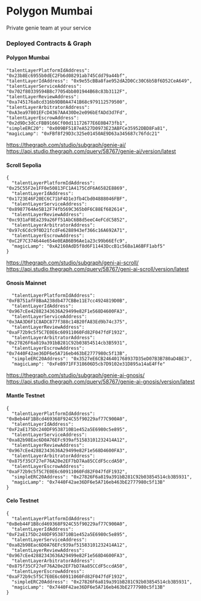 
# Polygon Mumbai

Private genie team at your service

### Deployed Contracts & Graph

#### Polygon Mumbai
                    
```
"talentLayerPlatformIdAddress": "0x23b8Ec6955b0dEC2Fb6d08291ab745Cdd79a44bf",
"talentLayerIdAddress": "0x9e55cBBa8fae952dA2D0Cc30C6b5Bf6D52CeA649",
"talentLayerServiceAddress": "0x702f80339594B8c77054bb801944B68c83b3112F",
"talentLayerReviewAddress": "0xa745176a8cd316b9DB0A4741B68c979112579500",
"talentLayerArbitratorAddress": "0xA3ea97801EFcD4367AA430De2e096bEfADd3d7Fd",
"talentLayerEscrowAddress": "0x2d9Dc3dCcFBB9166Cf00d11172677E6E0B473fb1",
"simpleERC20": "0x009BF5187eA527D0973E23ABFCe35952DBD8Fa81",
"magicLamp": "0xFBf8f29D3c325e01450AE9D63a345687c76fdc21"
```
https://thegraph.com/studio/subgraph/genie-ai/
https://api.studio.thegraph.com/query/58767/genie-ai/version/latest

#### Scroll Sepolia

```
{
  "talentLayerPlatformIdAddress": "0x25C55F2e1FF0e50813FC1A4175CdF6A6582E8869",
  "talentLayerIdAddress": "0x1723E46F20EC6C71bF4D1e3fb4Cbd04888046FBF",
  "talentLayerServiceAddress": "0x8987764Ae5B12F74fb569C365b0F6C88Ef682614",
  "talentLayerReviewAddress": "0xc931aF8Ea239a26Ff51AbC6B8d5eeC4eFCdC5852",
  "talentLayerArbitratorAddress": "0x97c6Cdc9f0D21fcdFe6288943ef366c16A692A71",
  "talentLayerEscrowAddress": "0xC2F7C374644e654e0EAB6B96Ae1a23c99b66Efc9",
  "magicLamp": "0xA2160AdD5f8d6F11443DccB1c56Ba1A6BFF1abf5"
}
```
https://thegraph.com/studio/subgraph/geni-ai-scroll/
https://api.studio.thegraph.com/query/58767/geni-ai-scroll/version/latest

#### Gnosis Mainnet

```
  "talentLayerPlatformIdAddress": "0xFB751afF8BaA238db477CBBe11E7cc4924819D0B",
  "talentLayerIdAddress": "0x967cEe42882343636A29499e82F1e568D4600FA3",
  "talentLayerServiceAddress": "0x3AA3D6F1C8ADC877f388c14B20fA83Ed9b74c375",
  "talentLayerReviewAddress": "0xaF72b9c5f5C7E0E6c60911060Fd82F047fdF1932",
  "talentLayerArbitratorAddress": "0x27826F6a819a391bB281C92b03854514cb3B5931",
  "talentLayerEscrowAddress": "0x7440F42ae36DF6e5A716eb463bE2777980c5f13B",
  "simpleERC20Address": "0x3527eE6CB246401768937D35eD07B3B780aD4BE3",
  "magicLamp": "0xFeB971FF318606D5cb7D9102e31D895a14aE4Ffe"
```
https://thegraph.com/studio/subgraph/genie-ai-gnosis/
https://api.studio.thegraph.com/query/58767/genie-ai-gnosis/version/latest

#### Mantle Testnet

```
{
  "talentLayerPlatformIdAddress": "0xBeb44F1B8cd469368F924C55f90229af77C900A0",
  "talentLayerIdAddress": "0xF2aE175Dc240DF9538710B1e452a5E6980c5e895",
  "talentLayerServiceAddress": "0xa82b98Eac6D0A76EFc939af51583101232414A12",
  "talentLayerReviewAddress": "0x967cEe42882343636A29499e82F1e568D4600FA3",
  "talentLayerArbitratorAddress": "0x875f35CF27eF76A20e2EF7bD7Aa85CCdF5ccdA50",
  "talentLayerEscrowAddress": "0xaF72b9c5f5C7E0E6c60911060Fd82F047fdF1932",
  "simpleERC20Address": "0x27826F6a819a391bB281C92b03854514cb3B5931",
  "magicLamp": "0x7440F42ae36DF6e5A716eb463bE2777980c5f13B"
}
```

#### Celo Testnet

```
{
  "talentLayerPlatformIdAddress": "0xBeb44F1B8cd469368F924C55f90229af77C900A0",
  "talentLayerIdAddress": "0xF2aE175Dc240DF9538710B1e452a5E6980c5e895",
  "talentLayerServiceAddress": "0xa82b98Eac6D0A76EFc939af51583101232414A12",
  "talentLayerReviewAddress": "0x967cEe42882343636A29499e82F1e568D4600FA3",
  "talentLayerArbitratorAddress": "0x875f35CF27eF76A20e2EF7bD7Aa85CCdF5ccdA50",
  "talentLayerEscrowAddress": "0xaF72b9c5f5C7E0E6c60911060Fd82F047fdF1932",
  "simpleERC20Address": "0x27826F6a819a391bB281C92b03854514cb3B5931",
  "magicLamp": "0x7440F42ae36DF6e5A716eb463bE2777980c5f13B"
}
```


